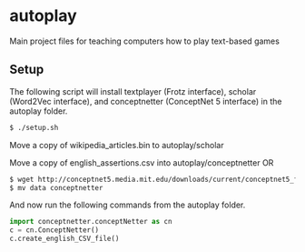 
# autoplay

Main project files for teaching computers how to play text-based games

## Setup

The following script will install textplayer (Frotz interface), scholar (Word2Vec interface), and conceptnetter (ConceptNet 5 interface) in the autoplay folder.

```bash
$ ./setup.sh
```

Move a copy of wikipedia_articles.bin to autoplay/scholar

Move a copy of english_assertions.csv into autoplay/conceptnetter
OR
```bash
$ wget http://conceptnet5.media.mit.edu/downloads/current/conceptnet5_flat_csv_5.4.tar.bz2
$ mv data conceptnetter
```
And now run the following commands from the autoplay folder.
```python
import conceptnetter.conceptNetter as cn
c = cn.ConceptNetter()
c.create_english_CSV_file()
```

